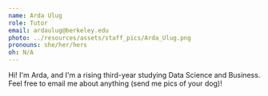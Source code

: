 ```yaml
---
name: Arda Ulug
role: Tutor
email: ardaulug@berkeley.edu
photo: ../resources/assets/staff_pics/Arda_Ulug.png
pronouns: she/her/hers
oh: N/A
---
```


Hi! I'm Arda, and I'm a rising third-year studying Data Science and Business. Feel free to email me about anything (send me pics of your dog)!

